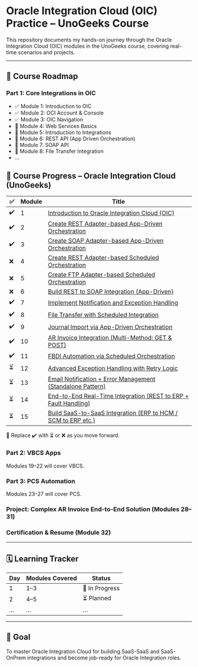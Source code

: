 # Oracle Integration Cloud (OIC) Practice – UnoGeeks Course

This repository documents my hands-on journey through the Oracle Integration Cloud (OIC) modules in the UnoGeeks course, covering real-time scenarios and projects.

---

## 🚀 Course Roadmap

### Part 1: Core Integrations in OIC
- ✅ Module 1: Introduction to OIC
- ✅ Module 2: OCI Account & Console
- ✅ Module 3: OIC Navigation
- 🔄 Module 4: Web Services Basics
- 🔄 Module 5: Introduction to Integrations
- 🔄 Module 6: REST API (App Driven Orchestration)
- 🔄 Module 7: SOAP API
- 🔄 Module 8: File Transfer Integration
- …
## 📘 Course Progress – Oracle Integration Cloud (UnoGeeks)

| ✅ | Module | Title                                                                 |
|----|--------|------------------------------------------------------------------------|
| ✔️ | 1      | [Introduction to Oracle Integration Cloud (OIC)](01_Intro_OIC/summary.md)                        |
| ✔️ | 2      | [Create REST Adapter-based App-Driven Orchestration](02_REST_AppDriven/summary.md)              |
| ✔️ | 3      | [Create SOAP Adapter-based App-Driven Orchestration](03_SOAP_AppDriven/summary.md)              |
| ❌ | 4      | [Create REST Adapter-based Scheduled Orchestration](04_REST_Scheduled/summary.md)               |
| ❌ | 5      | [Create FTP Adapter-based Scheduled Orchestration](05_FTP_Scheduled/summary.md)                 |
| ❌ | 6      | [Build REST to SOAP Integration (App-Driven)](06_REST_to_SOAP/summary.md)                       |
| ✔️ | 7      | [Implement Notification and Exception Handling](07_Exception_Handling/summary.md)              |
| ✔️ | 8      | [File Transfer with Scheduled Integration](08_File_Transfer/summary.md)                         |
| ✔️ | 9      | [Journal Import via App-Driven Orchestration](09_Journal_Import/summary.md)                     |
| ✔️ | 10     | [AR Invoice Integration (Multi-Method: GET & POST)](10_AR_Invoice_REST/summary.md)              |
| ✔️ | 11     | [FBDI Automation via Scheduled Orchestration](11_FBDI_Import/summary.md)                        |
| ⏳ | 12     | [Advanced Exception Handling with Retry Logic](12_Exception_Retry/summary.md)                   |
| ⏳ | 13     | [Email Notification + Error Management (Standalone Pattern)](13_Email_Standalone/summary.md)    |
| ⏳ | 14     | [End-to-End Real-Time Integration (REST to ERP + Fault Handling)](14_End_to_End_REST/summary.md)|
| ⏳ | 15     | [Build SaaS-to-SaaS Integration (ERP to HCM / SCM to ERP etc.)](15_SaaS_to_SaaS/summary.md)     |

 🔁 Replace ✔️ with ⏳ or ❌ as you move forward. 
### Part 2: VBCS Apps
Modules 19–22 will cover VBCS.

### Part 3: PCS Automation
Modules 23–27 will cover PCS.

### Project: Complex AR Invoice End-to-End Solution (Modules 28–31)

### Certification & Resume (Module 32)

---

## 🗓️ Learning Tracker

| Day | Modules Covered | Status |
|-----|-----------------|--------|
| 1 | 1–3 | 🔄 In Progress |
| 2 | 4–5 | ⏳ Planned |
| … | … | … |

---

## 🎯 Goal
To master Oracle Integration Cloud for building SaaS-SaaS and SaaS-OnPrem integrations and become job-ready for Oracle Integration roles.
